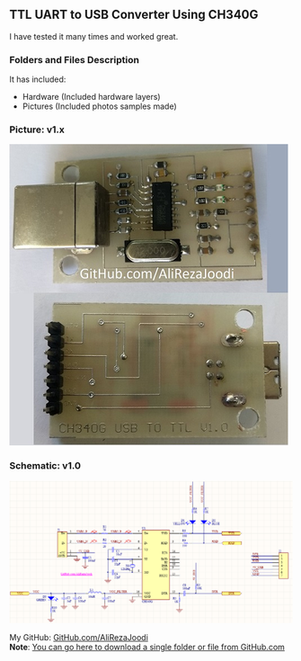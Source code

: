 ## TTL UART to USB Converter Using CH340G
I have tested it many times and worked great.

### Folders and Files Description
It has included:
- Hardware (Included hardware layers)
- Pictures (Included photos samples made)

### Picture: v1.x
![](Pictures/v1.x.jpg)

### Schematic: v1.0
![](Hardware/v1.0.png)

My GitHub: [GitHub.com/AliRezaJoodi](https://github.com/AliRezaJoodi)  
**Note**: [You can go here to download a single folder or file from GitHub.com](https://minhaskamal.github.io/DownGit/#/home)